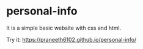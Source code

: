 # personal-info
It is a simple basic website with css and html.



Try it: https://praneeth6102.github.io/personal-info/
